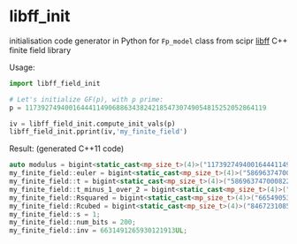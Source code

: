 # libff_init
initialisation code generator in Python for `Fp_model` class from scipr [libff](https://github.com/scipr-lab/libff) C++ finite field library 

Usage:
```python
import libff_field_init

# Let's initialize GF(p), with p prime:
p = 1173927494001644411490688634382421854730749054815252052864119

iv = libff_field_init.compute_init_vals(p)
libff_field_init.pprint(iv,'my_finite_field')
```

Result: (generated C++11 code)
```cpp
auto modulus = bigint<static_cast<mp_size_t>(4)>("1173927494001644411490688634382421854730749054815252052864119");
my_finite_field::euler = bigint<static_cast<mp_size_t>(4)>("586963747000822205745344317191210927365374527407626026432059");
my_finite_field::t = bigint<static_cast<mp_size_t>(4)>("586963747000822205745344317191210927365374527407626026432059");
my_finite_field::t_minus_1_over_2 = bigint<static_cast<mp_size_t>(4)>("293481873500411102872672158595605463682687263703813013216029");
my_finite_field::Rsquared = bigint<static_cast<mp_size_t>(4)>("665490534691955392035634198969021676234406366821756662718595");
my_finite_field::Rcubed = bigint<static_cast<mp_size_t>(4)>("846723108556286790014337525304393905511498315677001073438544");
my_finite_field::s = 1;
my_finite_field::num_bits = 200;
my_finite_field::inv = 6631491265930121913UL;
```
